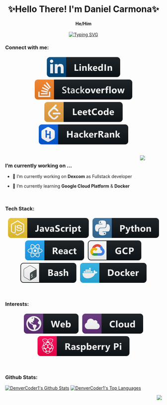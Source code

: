 <h1 align="center">✨Hello There! I'm Daniel Carmona✨</h1>
<h4 align="center">He/Him</h4>

<p align="center">
<a href="https://git.io/typing-svg"><img src="https://readme-typing-svg.demolab.com?font=Fira+Code&pause=1000&center=true&width=435&lines=Always+learning+new+things!;Full-Stack+Developer" alt="Typing SVG" /></a></p>

<h3 align="left">Connect with me:</h3>
<!-- Social icons section -->
<p align="center">
  <a href="https://linkedin.com/in/adlai-carmona" target="blank"><img align="center" src="https://raw.githubusercontent.com/MikeCodesDotNET/ColoredBadges/master/svg/social/linkedin.svg" alt="linkedin" style="vertical-align:top; margin:4px"/></a>
  <a href="https://stackoverflow.com/users/14796765" target="blank"><img align="center" src="https://raw.githubusercontent.com/MikeCodesDotNET/ColoredBadges/master/svg/social/stackoverflow.svg" alt="stackoverflow" style="vertical-align:top; margin:4px"/></a>
  <a href="https://www.leetcode.com/adlaicarmona" target="blank"><img align="center" src="https://raw.githubusercontent.com/MikeCodesDotNET/ColoredBadges/master/svg/dev/services/leetcode.svg" alt="leetcode" style="vertical-align:top; margin:4px"/></a>
  <a href="https://www.hackerrank.com/adlai243" target="blank"><img align="center" src="https://raw.githubusercontent.com/MikeCodesDotNET/ColoredBadges/master/svg/dev/services/hackerrank.svg" alt="hackerrank" style="vertical-align:top; margin:4px"/></a>
</p>
<br/>

<img align="right" src="https://raw.githubusercontent.com/alexnaiman/alexnaiman/master/resources/PusheenCompute.gif" width="70px" />
<p align="left">
<h3>I’m currently working on ...</h3>  
</p>

- 🔭 I’m currently working on **Dexcom** as Fullstack developer

- 🌱 I’m currently learning **Google Cloud Platform** & **Docker**
</details>

<br/>
<h3 align="left">Tech Stack:</h3>  
<p align="center">
  <img src="https://raw.githubusercontent.com/MikeCodesDotNET/ColoredBadges/master/svg/dev/languages/js.svg" alt="js" style="vertical-align:top; margin:4px">
  <img src="https://raw.githubusercontent.com/MikeCodesDotNET/ColoredBadges/master/svg/dev/languages/python.svg" alt="python" style="vertical-align:top; margin:4px">
  <img src="https://raw.githubusercontent.com/MikeCodesDotNET/ColoredBadges/master/svg/dev/frameworks/react.svg" alt="react" style="vertical-align:top; margin:4px">
  <img src="https://raw.githubusercontent.com/MikeCodesDotNET/ColoredBadges/master/svg/dev/services/gcp.svg" alt="gcp" style="vertical-align:top; margin:4px">
  <img src="https://raw.githubusercontent.com/MikeCodesDotNET/ColoredBadges/master/svg/dev/tools/bash.svg" alt="bash" style="vertical-align:top; margin:4px">
  <img src="https://raw.githubusercontent.com/MikeCodesDotNET/ColoredBadges/master/svg/dev/tools/docker.svg" alt="docker" style="vertical-align:top; margin:4px">
</p>

<br/>
<h3 align="left">Interests:</h3>  
<p align="center">
  <img src="https://raw.githubusercontent.com/MikeCodesDotNET/ColoredBadges/master/svg/dev/misc/web.svg" alt="web" style="vertical-align:top; margin:4px">
  <img src="https://raw.githubusercontent.com/MikeCodesDotNET/ColoredBadges/master/svg/dev/misc/cloud.svg" alt="cloud" style="vertical-align:top; margin:4px">
  <img src="https://raw.githubusercontent.com/MikeCodesDotNET/ColoredBadges/master/svg/devices/raspberrypi.svg" alt="raspberrypi" style="vertical-align:top; margin:4px">
</p>

<br/>
<h3 align="left">Github Stats:</h3>  
<a href="https://github.com/DenverCoder1/github-readme-stats"><img alt="DenverCoder1's Github Stats" src="https://denvercoder1-github-readme-stats.vercel.app/api/?username=adlaicarmona&show_icons=true&include_all_commits=true&count_private=true&theme=city_lights&hide_border=true&bg_color=1F222E&title_color=36BCF7FF&icon_color=f8D866" height="192px"/></a>
<a href="https://github.com/DenverCoder1/github-readme-stats"><img alt="DenverCoder1's Top Languages" src="https://denvercoder1-github-readme-stats.vercel.app/api/top-langs/?username=adlaicarmona&langs_count=6&layout=compact&theme=city_lights&hide_border=true&bg_color=1F222E&title_color=36BCF7FF&icon_color=F8D866&hide=Jupyter%20Notebook,Roff" height="192px"/></a>

<p align="right">
  <img src="https://raw.githubusercontent.com/alexnaiman/alexnaiman/master/resources/bongocat.gif" width="50px" />
</p>
